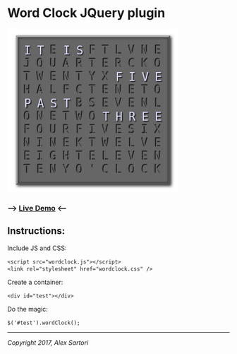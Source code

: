 # Word Clock JQuery plugin

![Demo image](img_demo.png)

### --> [Live Demo](https://alexsartori.github.io/WordClock/) <--

## Instructions:

Include JS and CSS:

    <script src="wordclock.js"></script>
    <link rel="stylesheet" href="wordclock.css" />

Create a container:

    <div id="test"></div>

Do the magic:

    $('#test').wordClock();


---
_Copyright 2017, Alex Sartori_

